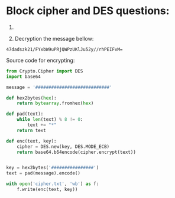 # Block cipher and DES questions:

1.

2. Decryption the message bellow:

```text
47dadszk21/FYxbW9uPRjQWPzUKlJu52y//rhPEIFvM=
```

Source code for encrypting:

```python
from Crypto.Cipher import DES
import base64

message = '############################'

def hex2bytes(hex):
    return bytearray.fromhex(hex)

def pad(text):
    while len(text) % 8 != 0:
        text += "*"
    return text

def enc(text, key):
    cipher = DES.new(key, DES.MODE_ECB)
    return base64.b64encode(cipher.encrypt(text))


key = hex2bytes('################')
text = pad(message).encode()

with open('cipher.txt', 'wb') as f:
    f.write(enc(text, key))
```
